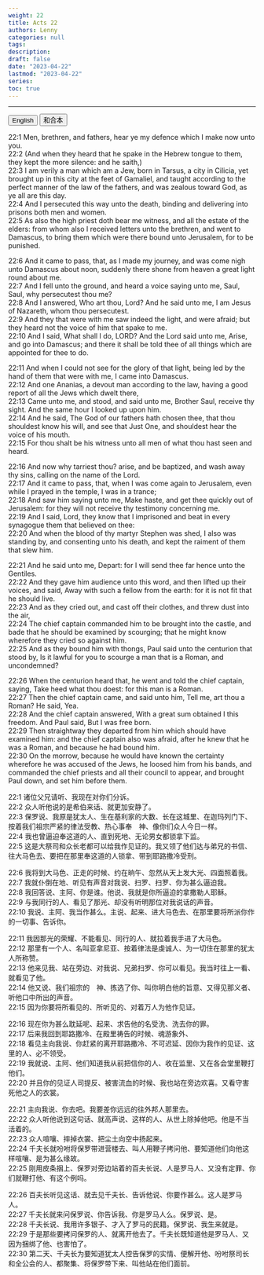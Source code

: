 ```yaml
---
weight: 22
title: Acts 22
authors: Lenny
categories: null
tags: 
description: 
draft: false
date: "2023-04-22"
lastmod: "2023-04-22"
series:
toc: true
---
```



<!--more-->
---

<!-- Tab links -->
<div class="tab">
  <button class="tablinks active" onclick="tablabel(event, 'english')">English</button>
  <button class="tablinks" onclick="tablabel(event, 'chinese')">和合本</button>
  
</div>

<!-- Tab content -->
<div id="english" class="tabcontent" style="display:block">

22:1 Men, brethren, and fathers, hear ye my defence which I make now unto you.  
22:2 (And when they heard that he spake in the Hebrew tongue to them, they kept the more silence: and he saith,)  
22:3 I am verily a man which am a Jew, born in Tarsus, a city in Cilicia, yet brought up in this city at the feet of Gamaliel, and taught according to the perfect manner of the law of the fathers, and was zealous toward God, as ye all are this day.  
22:4 And I persecuted this way unto the death, binding and delivering into prisons both men and women.  
22:5 As also the high priest doth bear me witness, and all the estate of the elders: from whom also I received letters unto the brethren, and went to Damascus, to bring them which were there bound unto Jerusalem, for to be punished.  

22:6 And it came to pass, that, as I made my journey, and was come nigh unto Damascus about noon, suddenly there shone from heaven a great light round about me.  
22:7 And I fell unto the ground, and heard a voice saying unto me, Saul, Saul, why persecutest thou me?  
22:8 And I answered, Who art thou, Lord? And he said unto me, I am Jesus of Nazareth, whom thou persecutest.  
22:9 And they that were with me saw indeed the light, and were afraid; but they heard not the voice of him that spake to me.  
22:10 And I said, What shall I do, LORD? And the Lord said unto me, Arise, and go into Damascus; and there it shall be told thee of all things which are appointed for thee to do.  

22:11 And when I could not see for the glory of that light, being led by the hand of them that were with me, I came into Damascus.  
22:12 And one Ananias, a devout man according to the law, having a good report of all the Jews which dwelt there,  
22:13 Came unto me, and stood, and said unto me, Brother Saul, receive thy sight. And the same hour I looked up upon him.  
22:14 And he said, The God of our fathers hath chosen thee, that thou shouldest know his will, and see that Just One, and shouldest hear the voice of his mouth.  
22:15 For thou shalt be his witness unto all men of what thou hast seen and heard.  

22:16 And now why tarriest thou? arise, and be baptized, and wash away thy sins, calling on the name of the Lord.  
22:17 And it came to pass, that, when I was come again to Jerusalem, even while I prayed in the temple, I was in a trance;  
22:18 And saw him saying unto me, Make haste, and get thee quickly out of Jerusalem: for they will not receive thy testimony concerning me.  
22:19 And I said, Lord, they know that I imprisoned and beat in every synagogue them that believed on thee:  
22:20 And when the blood of thy martyr Stephen was shed, I also was standing by, and consenting unto his death, and kept the raiment of them that slew him.  

22:21 And he said unto me, Depart: for I will send thee far hence unto the Gentiles.  
22:22 And they gave him audience unto this word, and then lifted up their voices, and said, Away with such a fellow from the earth: for it is not fit that he should live.  
22:23 And as they cried out, and cast off their clothes, and threw dust into the air,  
22:24 The chief captain commanded him to be brought into the castle, and bade that he should be examined by scourging; that he might know wherefore they cried so against him.  
22:25 And as they bound him with thongs, Paul said unto the centurion that stood by, Is it lawful for you to scourge a man that is a Roman, and uncondemned?  

22:26 When the centurion heard that, he went and told the chief captain, saying, Take heed what thou doest: for this man is a Roman.  
22:27 Then the chief captain came, and said unto him, Tell me, art thou a Roman? He said, Yea.  
22:28 And the chief captain answered, With a great sum obtained I this freedom. And Paul said, But I was free born.  
22:29 Then straightway they departed from him which should have examined him: and the chief captain also was afraid, after he knew that he was a Roman, and because he had bound him.  
22:30 On the morrow, because he would have known the certainty wherefore he was accused of the Jews, he loosed him from his bands, and commanded the chief priests and all their council to appear, and brought Paul down, and set him before them.  
</div>

<div id="chinese" class="tabcontent">

22:1 诸位父兄请听、我现在对你们分诉。  
22:2 众人听他说的是希伯来话、就更加安静了。  
22:3 保罗说、我原是犹太人、生在基利家的大数、长在这城里、在迦玛列门下、按着我们祖宗严紧的律法受教、热心事奉　神、像你们众人今日一样。  
22:4 我也曾逼迫奉这道的人、直到死地、无论男女都锁拿下监。  
22:5 这是大祭司和众长老都可以给我作见证的。我又领了他们达与弟兄的书信、往大马色去、要把在那里奉这道的人锁拿、带到耶路撒冷受刑。  

22:6 我将到大马色、正走的时候、约在晌午、忽然从天上发大光、四面照着我。  
22:7 我就仆倒在地、听见有声音对我说、扫罗、扫罗、你为甚么逼迫我。  
22:8 我回答说、主阿、你是谁。他说、我就是你所逼迫的拿撒勒人耶稣。  
22:9 与我同行的人、看见了那光、却没有听明那位对我说话的声音。  
22:10 我说、主阿、我当作甚么。主说、起来、进大马色去、在那里要将所派你作的一切事、告诉你。  

22:11 我因那光的荣耀、不能看见、同行的人、就拉着我手进了大马色。  
22:12 那里有一个人、名叫亚拿尼亚、按着律法是虔诚人、为一切住在那里的犹太人所称赞。  
22:13 他来见我、站在旁边、对我说、兄弟扫罗、你可以看见。我当时往上一看、就看见了他。  
22:14 他又说、我们祖宗的　神、拣选了你、叫你明白他的旨意、又得见那义者、听他口中所出的声音。  
22:15 因为你要将所看见的、所听见的、对着万人为他作见证。  

22:16 现在你为甚么耽延呢、起来、求告他的名受洗、洗去你的罪。  
22:17 后来我回到耶路撒冷、在殿里祷告的时候、魂游象外、  
22:18 看见主向我说、你赶紧的离开耶路撒冷、不可迟延、因你为我作的见证、这里的人、必不领受。  
22:19 我就说、主阿、他们知道我从前把信你的人、收在监里、又在各会堂里鞭打他们。  
22:20 并且你的见证人司提反、被害流血的时候、我也站在旁边欢喜。又看守害死他之人的衣裳。  

22:21 主向我说、你去吧。我要差你远远的往外邦人那里去。  
22:22 众人听他说到这句话、就高声说、这样的人、从世上除掉他吧。他是不当活着的。  
22:23 众人喧嚷、摔掉衣裳、把尘土向空中扬起来。  
22:24 千夫长就吩咐将保罗带进营楼去、叫人用鞭子拷问他、要知道他们向他这样喧嚷、是为甚么缘故。  
22:25 刚用皮条捆上、保罗对旁边站着的百夫长说、人是罗马人、又没有定罪、你们就鞭打他、有这个例吗。  

22:26 百夫长听见这话、就去见千夫长、告诉他说、你要作甚么。这人是罗马人。  
22:27 千夫长就来问保罗说、你告诉我、你是罗马人么。保罗说、是。  
22:28 千夫长说、我用许多银子、才入了罗马的民籍。保罗说、我生来就是。  
22:29 于是那些要拷问保罗的人、就离开他去了。千夫长既知道他是罗马人、又因为捆绑了他、也害怕了。  
22:30 第二天、千夫长为要知道犹太人控告保罗的实情、便解开他、吩咐祭司长和全公会的人、都聚集、将保罗带下来、叫他站在他们面前。  
</div>